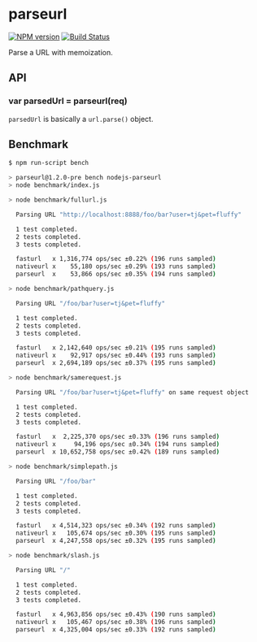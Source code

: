 # parseurl

[![NPM version](https://badge.fury.io/js/parseurl.svg)](http://badge.fury.io/js/parseurl)
[![Build Status](https://travis-ci.org/expressjs/parseurl.svg?branch=master)](https://travis-ci.org/expressjs/parseurl)

Parse a URL with memoization.

## API

### var parsedUrl = parseurl(req)

`parsedUrl` is basically a `url.parse()` object.

## Benchmark

```bash
$ npm run-script bench

> parseurl@1.2.0-pre bench nodejs-parseurl
> node benchmark/index.js

> node benchmark/fullurl.js

  Parsing URL "http://localhost:8888/foo/bar?user=tj&pet=fluffy"

  1 test completed.
  2 tests completed.
  3 tests completed.

  fasturl   x 1,316,774 ops/sec ±0.22% (196 runs sampled)
  nativeurl x    55,180 ops/sec ±0.29% (193 runs sampled)
  parseurl  x    53,866 ops/sec ±0.35% (194 runs sampled)

> node benchmark/pathquery.js

  Parsing URL "/foo/bar?user=tj&pet=fluffy"

  1 test completed.
  2 tests completed.
  3 tests completed.

  fasturl   x 2,142,640 ops/sec ±0.21% (195 runs sampled)
  nativeurl x    92,917 ops/sec ±0.44% (193 runs sampled)
  parseurl  x 2,694,189 ops/sec ±0.37% (195 runs sampled)

> node benchmark/samerequest.js

  Parsing URL "/foo/bar?user=tj&pet=fluffy" on same request object

  1 test completed.
  2 tests completed.
  3 tests completed.

  fasturl   x  2,225,370 ops/sec ±0.33% (196 runs sampled)
  nativeurl x     94,196 ops/sec ±0.34% (194 runs sampled)
  parseurl  x 10,652,758 ops/sec ±0.42% (189 runs sampled)

> node benchmark/simplepath.js

  Parsing URL "/foo/bar"

  1 test completed.
  2 tests completed.
  3 tests completed.

  fasturl   x 4,514,323 ops/sec ±0.34% (192 runs sampled)
  nativeurl x   105,674 ops/sec ±0.30% (195 runs sampled)
  parseurl  x 4,247,558 ops/sec ±0.32% (195 runs sampled)

> node benchmark/slash.js

  Parsing URL "/"

  1 test completed.
  2 tests completed.
  3 tests completed.

  fasturl   x 4,963,856 ops/sec ±0.43% (190 runs sampled)
  nativeurl x   105,467 ops/sec ±0.38% (196 runs sampled)
  parseurl  x 4,325,004 ops/sec ±0.33% (192 runs sampled)
```
